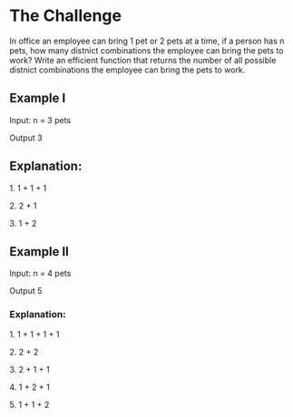 <h1>                 The Challenge </h1>
<p>In office an employee can bring 1 pet or 2 pets at a time, if a person has n pets, how many distnict combinations the employee can bring the pets to work? Write an efficient function that returns the number of all possible distnict combinations the employee can bring the pets to work.</p>
<h2>Example I</h2>
<p>Input: n = 3 pets</p>
<p>Output 3</P>
<h2>Explanation:</h3>
<p>1. 1 + 1 + 1</p>
<p>2. 2 + 1</p>
<p>3. 1 + 2</p>

<h2>Example II</h2>
<p>Input: n = 4 pets</p>
<p>Output 5</P>
<h3>Explanation:</h3>
<p>1. 1 + 1 + 1 + 1</p>
<p>2. 2 + 2</p>
<p>3. 2 + 1 + 1</p>
<p>4. 1 + 2 + 1</p>
<p>5. 1 + 1 + 2</P>

